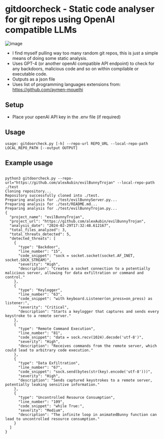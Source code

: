 # gitdoorcheck - Static code analyser for git repos using OpenAI compatible LLMs
![image](https://github.com/referefref/gitdoorcheck/assets/56499429/35b0ae13-1b56-4562-bffd-fea852809d54)

* I find myself pulling way too many random git repos, this is just a simple means of doing some static analysis.
* Uses GPT-4 (or another openAI compatible API endpoint) to check for any backdoors, malicious code and so on within compilable or executable code.
* Outputs as a json file
* Uses list of programming languages extensions from: https://github.com/aymen-mouelhi

## Setup
* Place your openAI API key in the .env file (if required)

## Usage
```usage: gitdoorcheck.py [-h] --repo-url REPO_URL --local-repo-path LOCAL_REPO_PATH [--output OUTPUT]```

## Example usage
```python3

python3 gitdoorcheck.py --repo-url="https://github.com/alexAubin/evilBunnyTrojan" --local-repo-path ./test
Cloning repository...
Repository successfully cloned into ./test.
Preparing analysis for ./test/evilBunnyServer.py...
Preparing analysis for ./test/README.md...
Preparing analysis for ./test/evilBunnyTrojan.py...
{
  "project_name": "evilBunnyTrojan",
  "project_url": "https://github.com/alexAubin/evilBunnyTrojan",
  "analysis_date": "2024-02-29T17:32:48.612167",
  "total_files_analyzed": 3,
  "total_threats_detected": 5,
  "detected_threats": [
    {
      "type": "Backdoor",
      "line_number": "15",
      "code_snippet": "sock = socket.socket(socket.AF_INET, socket.SOCK_STREAM)",
      "severity": "High",
      "description": "Creates a socket connection to a potentially malicious server, allowing for data exfiltration or command and control."
    },
    {
      "type": "Keylogger",
      "line_number": "63",
      "code_snippet": "with keyboard.Listener(on_press=on_press) as listener:",
      "severity": "Critical",
      "description": "Starts a keylogger that captures and sends every keystroke to a remote server."
    },
    {
      "type": "Remote Command Execution",
      "line_number": "81",
      "code_snippet": "data = sock.recv(1024).decode('utf-8')",
      "severity": "High",
      "description": "Receives commands from the remote server, which could lead to arbitrary code execution."
    },
    {
      "type": "Data Exfiltration",
      "line_number": "67",
      "code_snippet": "sock.send(bytes(str(key).encode('utf-8')))",
      "severity": "High",
      "description": "Sends captured keystrokes to a remote server, potentially leaking sensitive information."
    },
    {
      "type": "Uncontrolled Resource Consumption",
      "line_number": "109",
      "code_snippet": "while True:",
      "severity": "Medium",
      "description": "The infinite loop in animatedBunny function can lead to uncontrolled resource consumption."
    }
  ]
}
```
